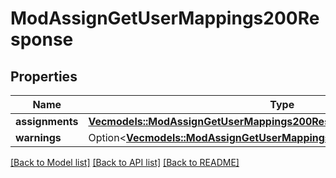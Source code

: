 # ModAssignGetUserMappings200Response

## Properties

Name | Type | Description | Notes
------------ | ------------- | ------------- | -------------
**assignments** | [**Vec<models::ModAssignGetUserMappings200ResponseAssignmentsInner>**](mod_assign_get_user_mappings_200_response_assignments_inner.md) |  | 
**warnings** | Option<[**Vec<models::ModAssignGetUserMappings200ResponseWarningsInner>**](mod_assign_get_user_mappings_200_response_warnings_inner.md)> |  | [optional]

[[Back to Model list]](../README.md#documentation-for-models) [[Back to API list]](../README.md#documentation-for-api-endpoints) [[Back to README]](../README.md)


